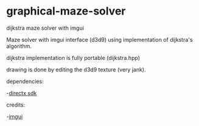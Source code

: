 # graphical-maze-solver
dijkstra maze solver with imgui

Maze solver with imgui interface (d3d9) using implementation of dijkstra's algorithm.

dijkstra implementation is fully portable (dijkstra.hpp)

drawing is done by editing the d3d9 texture (very jank).

dependencies:

-[directx sdk](https://www.microsoft.com/en-ca/download/details.aspx?id=6812)



credits:

-[imgui](https://github.com/ocornut/imgui)
